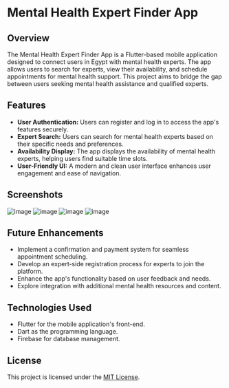 # Mental Health Expert Finder App

## Overview

The Mental Health Expert Finder App is a Flutter-based mobile application designed to connect users in Egypt with mental health experts. The app allows users to search for experts, view their availability, and schedule appointments for mental health support. This project aims to bridge the gap between users seeking mental health assistance and qualified experts.

## Features

- **User Authentication:** Users can register and log in to access the app's features securely.
- **Expert Search:** Users can search for mental health experts based on their specific needs and preferences.
- **Availability Display:** The app displays the availability of mental health experts, helping users find suitable time slots.
- **User-Friendly UI:** A modern and clean user interface enhances user engagement and ease of navigation.

## Screenshots

![image](https://user-images.githubusercontent.com/107307793/204107807-870ee4e0-81c2-4c04-86fc-a6271f71e47c.png)
![image](https://user-images.githubusercontent.com/107307793/204107810-3b18d1da-7892-4617-8b2a-1b9ea30224a7.png)
![image](https://user-images.githubusercontent.com/107307793/204107812-a300f9e9-fe1e-41e9-a509-86d875ed2cd0.png)
![image](https://user-images.githubusercontent.com/107307793/204107813-5bf2c6e4-3793-4f94-8197-38af7ea38027.png)

## Future Enhancements

- Implement a confirmation and payment system for seamless appointment scheduling.
- Develop an expert-side registration process for experts to join the platform.
- Enhance the app's functionality based on user feedback and needs.
- Explore integration with additional mental health resources and content.

## Technologies Used

- Flutter for the mobile application's front-end.
- Dart as the programming language.
- Firebase for database management.

## License

This project is licensed under the [MIT License](LICENSE).


